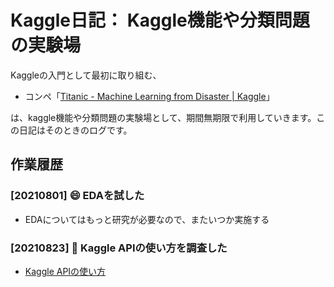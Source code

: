 Kaggle日記： Kaggle機能や分類問題の実験場
=========================================

Kaggleの入門として最初に取り組む、

- コンペ「[Titanic - Machine Learning from Disaster | Kaggle](https://www.kaggle.com/c/titanic)」

は、kaggle機能や分類問題の実験場として、期間無期限で利用していきます。この日記はそのときのログです。

作業履歴
----------------------------------------

### [20210801] :smile: EDAを試した

- EDAについてはもっと研究が必要なので、またいつか実施する

### [20210823] :hammer: Kaggle APIの使い方を調査した

- [Kaggle APIの使い方](https://github.com/isshiki/KaggleDiaryLog/blob/main/code/kaggle-api/notebooks/KaggleAPI.ipynb)

